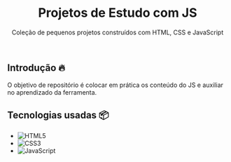 <h1 align="center">Projetos de Estudo com JS</h1>
<p align="center">Coleção de pequenos projetos construídos com HTML, CSS e JavaScript</p>
<br>


##  Introdução 🔥
O objetivo de repositório é colocar em prática os conteúdo do JS e auxiliar no aprendizado da ferramenta.
<br>


##  Tecnologias usadas 📦
- ![HTML5](https://img.shields.io/badge/html5-%23E34F26.svg?style=for-the-badge&logo=html5&logoColor=white)
- ![CSS3](https://img.shields.io/badge/css3-%231572B6.svg?style=for-the-badge&logo=css3&logoColor=white)
- ![JavaScript](https://img.shields.io/badge/javascript-%23323330.svg?style=for-the-badge&logo=javascript&logoColor=%23F7DF1E)

